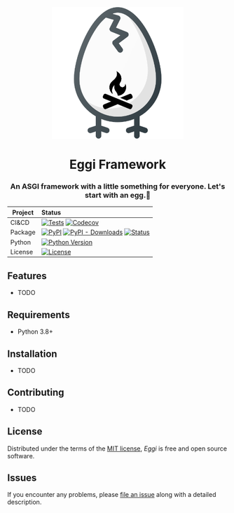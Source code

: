 <div align="center">

<img src="docs/images/eggi-logo.png" width="300px;" alt="Eggi logo"/>

# Eggi Framework

### An ASGI framework with a little something for everyone. Let's start with an egg.🥚

| Project | Status                                                                                                                                                                                      |
| ------- | :------------------------------------------------------------------------------------------------------------------------------------------------------------------------------------------ |
| CI&CD   | [![Tests](https://github.com/tgoddessana/eggi/workflows/Tests/badge.svg)][tests] [![Codecov](https://codecov.io/gh/tgoddessana/eggi/branch/main/graph/badge.svg)][codecov]                  |
| Package | [![PyPI](https://img.shields.io/pypi/v/eggi.svg)][pypi_] [![PyPI - Downloads](https://img.shields.io/pypi/dm/eggi)][pypi_] [![Status](https://img.shields.io/pypi/status/eggi.svg)][status] |
| Python  | [![Python Version](https://img.shields.io/pypi/pyversions/eggi)][python version]                                                                                                            |
| License | [![License](https://img.shields.io/badge/license-MIT-blue)][license]                                                                                                                        |

</div>

## Features

- TODO

## Requirements

- Python 3.8+

## Installation

- TODO

## Contributing

- TODO

## License

Distributed under the terms of the [MIT license][license],
_Eggi_ is free and open source software.

## Issues

If you encounter any problems,
please [file an issue] along with a detailed description.

[pypi_]: https://pypi.org/project/eggi/
[status]: https://pypi.org/project/eggi/
[python version]: https://pypi.org/project/eggi
[tests]: https://github.com/tgoddessana/eggi/actions?workflow=Tests
[codecov]: https://app.codecov.io/gh/tgoddessana/eggi
[file an issue]: https://github.com/tgoddessana/eggi/issues
[license]: https://github.com/tgoddessana/eggi/blob/main/LICENSE
